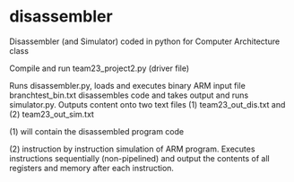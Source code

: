 # disassembler
Disassembler (and Simulator) coded in python for Computer Architecture class

Compile and run team23_project2.py (driver file)

Runs disassembler.py, loads and executes binary ARM input file branchtest_bin.txt disassembles code and takes output and runs simulator.py.
    Outputs content onto two text files (1) team23_out_dis.txt and (2) team23_out_sim.txt
    
(1) will contain the disassembled program code 

(2) instruction by instruction simulation of ARM program. Executes instructions sequentially (non-pipelined) and output the contents of all registers and memory after each instruction.


